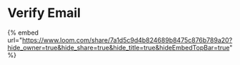 # Verify Email

{% embed url="https://www.loom.com/share/7a1d5c9d4b824689b8475c876b789a20?hide_owner=true&hide_share=true&hide_title=true&hideEmbedTopBar=true" %}
